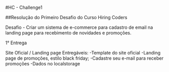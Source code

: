 #HC - Challenge1

##Resolução do Primeiro Desafio do Curso Hiring Coders

Desafio - Criar um sistema de e-commerce para cadastro de email na landing page para recebimento de novidades e promoções.

1° Entrega

Site Oficial / Landing page
Entregáveis: 
-Template do site oficial 
-Landing page de promoções, estilo black friday; 
-Cadastre seu e-mail para receber promoções 
-Dados no localstorage
